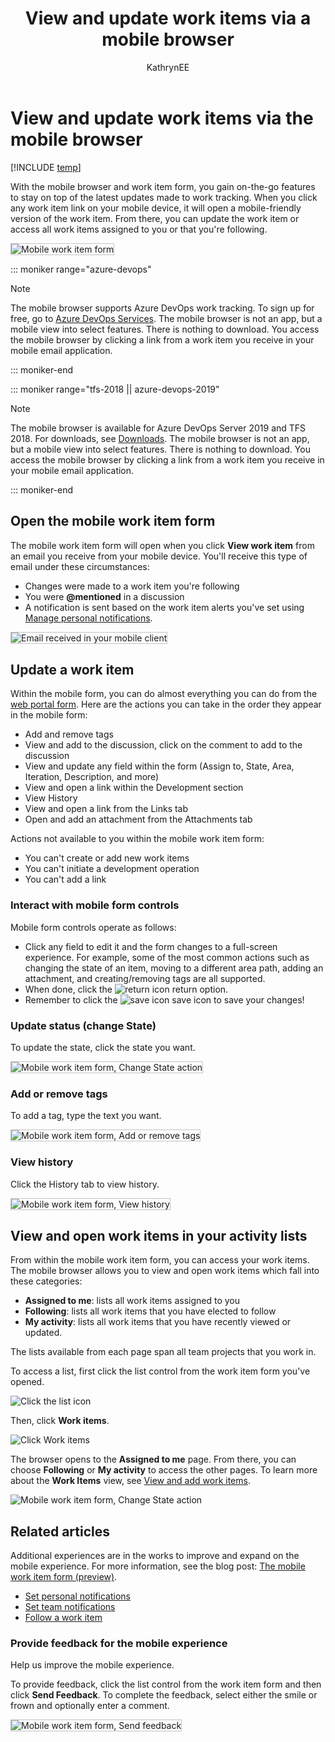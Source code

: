 ﻿---
title: View and update work items via a mobile browser 
titleSuffix: Azure DevOps
description: View and update work items from your mobile client when using Azure DevOps
ms.custom: Navigation
ms.technology: devops-collab
ms.topic: conceptual
ms.prod: devops
ms.assetid: 1B91BB7F-1205-4E51-B33C-1349D3117408
ms.manager: mijacobs
ms.author: kaelli
author: KathrynEE
monikerRange: '>= tfs-2018'
ms.date: 08/02/2019
---

#  View and update work items via the mobile browser   

[!INCLUDE [temp](../../_shared/version-vsts-tfs-2018.md)] 

With the mobile browser and work item form, you gain on-the-go features to stay on top of the latest updates made to work tracking. When you click any work item link on your mobile device, it will open a mobile-friendly version of the work item. From there, you can update the work item or access all work items assigned to you or that you're following.   
 
<img src="_img/mobile-work-intro-1.png" alt="Mobile work item form" style="border: 1px solid #C3C3C3;" />  

::: moniker range="azure-devops"

> [!NOTE]  
> The mobile browser supports Azure DevOps work tracking. To sign up for free, go to [Azure DevOps Services](https://www.visualstudio.com/team-services/). The mobile browser is not an app, but a mobile view into select features. There is nothing to download. You access the mobile browser by clicking a link from a work item you receive in your mobile email application.      

::: moniker-end

::: moniker range="tfs-2018 || azure-devops-2019"

> [!NOTE]  
> The mobile browser is available for Azure DevOps Server 2019 and TFS 2018. For downloads, see [Downloads](https://visualstudio.microsoft.com/downloads/). The mobile browser is not an app, but a mobile view into select features. There is nothing to download. You access the mobile browser by clicking a link from a work item you receive in your mobile email application. 

::: moniker-end


<a id="mobile"></a>

## Open the mobile work item form  

The mobile work item form will open when you click **View work item** from an email you receive from your mobile device. You'll receive this type of email under these circumstances:  

- Changes were made to a work item you're following
- You were <strong>@mentioned</strong> in a discussion
- A notification is sent based on the work item alerts you've set using [Manage personal notifications](../../notifications/howto-manage-personal-notifications.md). 

<img src="_img/mobile-work-email-notice.png" alt="Email received in your mobile client" style="border: 1px solid #C3C3C3;" />  


## Update a work item

Within the mobile form, you can do almost everything you can do from the [web portal form](../../boards/backlogs/add-work-items.md). Here are the actions you can take in the order they appear in the mobile form: 

*  Add and remove tags
*  View and add to the discussion, click on the comment to add to the discussion
*  View and update any field within the form (Assign to, State, Area, Iteration, Description, and more) 
*  View and open a link within the Development section 
*  View History 
*  View and open a link from the Links tab
*  Open and add an attachment from the Attachments tab

Actions not available to you within the mobile work item form: 
*  You can't create or add new work items
*  You can't initiate a development operation 
*  You can't add a link  


### Interact with mobile form controls  

Mobile form controls operate as follows: 

- Click any field to edit it and the form changes to a full-screen experience. For example, some of the most common actions such as changing the state of an item, moving to a different area path, adding an attachment, and creating/removing tags are all supported. 
- When done, click the ![return icon](_img/mobile-work-return.png) return option. 
- Remember to click the ![save icon](../../boards/_img/icons/icon-save-wi.png) save icon to save your changes!  

### Update status (change State) 
 
To update the state, click the state you want.  
 
<img src="_img/mobile-work-change-state.png" alt="Mobile work item form, Change State action" style="border: 1px solid #C3C3C3;" />  

### Add or remove tags 

To add a tag, type the text you want.  
 
<img src="_img/mobile-work-add-tags.png" alt="Mobile work item form, Add or remove tags" style="border: 1px solid #C3C3C3;" /> 

### View history
 
Click the History tab to view history. 

<img src="_img/mobile-work-view-history.png" alt="Mobile work item form, View history" style="border: 1px solid #C3C3C3;" />  

## View and open work items in your activity lists 

From within the mobile work item form, you can access your work items. The mobile browser allows you to view and open work items which fall into these categories: 
- **Assigned to me**: lists all work items assigned to you 
- **Following**: lists all work items that you have elected to follow 
- **My activity**: lists all work items that you have recently viewed or updated.

The lists available from each page span all team projects that you work in. 

To access a list, first click the list control from the work item form you've opened. 

![Click the list icon](_img/mobile-work-click-list.png) 

Then, click **Work items**. 

![Click Work items](_img/mobile-work-click-work-items.png)

The browser opens to the **Assigned to me** page. From there, you can choose **Following** or **My activity** to access the other pages. To learn more about the **Work Items** view, see [View and add work items](../../boards/work-items/view-add-work-items.md). 

![Mobile work item form, Change State action](_img/mobile-work-account-work-items-pages.png)  

## Related articles  

Additional experiences are in the works to improve and expand on the mobile experience. For more information, see the blog post: [The mobile work item form (preview)](https://devblogs.microsoft.com/devops/the-mobile-work-item-form/).
  
- [Set personal notifications](../../notifications/howto-manage-personal-notifications.md)  
- [Set team notifications](../../notifications/howto-manage-team-notifications.md)  
- [Follow a work item](../../boards/work-items/follow-work-items.md)    


### Provide feedback for the mobile experience  

Help us improve the mobile experience. 

To provide feedback,  click the list control from the work item form and then click **Send Feedback**. To complete the feedback, select either the smile or frown and optionally enter a comment. 

<img src="_img/mobile-work-send-feedback.png" alt="Mobile work item form, Send feedback" style="border: 1px solid #C3C3C3;" /> 


